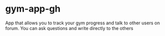 # gym-app-gh
App that allows you to track your gym progress and talk to other users on forum. You can ask questions and write directly to the others
